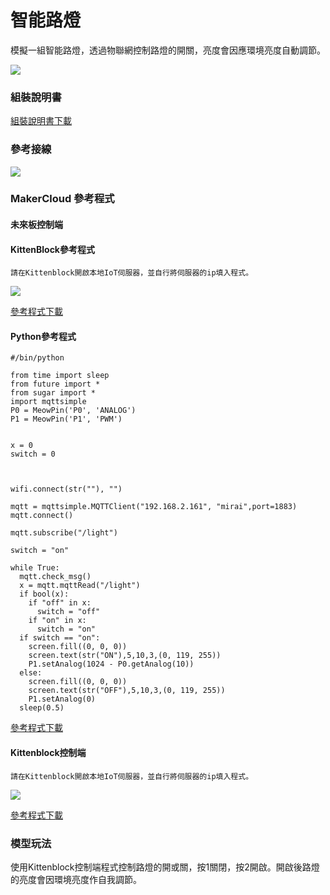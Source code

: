 # 智能路燈

模擬一組智能路燈，透過物聯網控制路燈的開關，亮度會因應環境亮度自動調節。

![](https://kittenbothk.readthedocs.io/en/latest/\_images/streetlamp1.jpg)

### 組裝說明書

[組裝說明書下載](https://github.com/kittenbothk/kittenbothk/raw/master/Kits/future\_inventor/instructions/pdf/streetlamp.pdf)

### 參考接線

![](https://kittenbothk.readthedocs.io/en/latest/\_images/streetlamp\_wire1.png)

### MakerCloud 參考程式

#### 未來板控制端

#### KittenBlock參考程式

```
請在Kittenblock開啟本地IoT伺服器，並自行將伺服器的ip填入程式。
```

![](https://kittenbothk.readthedocs.io/en/latest/\_images/streetlamp\_code.png)

[參考程式下載](https://github.com/kittenbothk/kittenbothk/raw/master/Kits/future\_inventor/instructions/sb3/streetlamp.sb3)

#### Python參考程式

```
#/bin/python

from time import sleep
from future import *
from sugar import *
import mqttsimple
P0 = MeowPin('P0', 'ANALOG')
P1 = MeowPin('P1', 'PWM')


x = 0
switch = 0



wifi.connect(str(""), "")

mqtt = mqttsimple.MQTTClient("192.168.2.161", "mirai",port=1883)
mqtt.connect()

mqtt.subscribe("/light")

switch = "on"

while True:
  mqtt.check_msg()
  x = mqtt.mqttRead("/light")
  if bool(x):
    if "off" in x:
      switch = "off"
    if "on" in x:
      switch = "on"
  if switch == "on":
    screen.fill((0, 0, 0))
    screen.text(str("ON"),5,10,3,(0, 119, 255))
    P1.setAnalog(1024 - P0.getAnalog(10))
  else:
    screen.fill((0, 0, 0))
    screen.text(str("OFF"),5,10,3,(0, 119, 255))
    P1.setAnalog(0)
  sleep(0.5)
```

[參考程式下載](https://github.com/kittenbothk/kittenbothk/raw/master/Kits/future\_inventor/instructions/py/streetlamp.py)

#### Kittenblock控制端

```
請在Kittenblock開啟本地IoT伺服器，並自行將伺服器的ip填入程式。
```

![](https://kittenbothk.readthedocs.io/en/latest/\_images/streetlamp\_iot\_code.png)

[參考程式下載](https://github.com/kittenbothk/kittenbothk/raw/master/Kits/future\_inventor/instructions/sb3/streetlamp\_iot.sb3)

### 模型玩法

使用Kittenblock控制端程式控制路燈的開或關，按1關閉，按2開啟。開啟後路燈的亮度會因環境亮度作自我調節。
